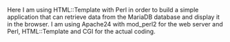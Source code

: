 Here I am using HTML::Template with Perl
in order to build a simple application that can retrieve data from the MariaDB database
and display it in the browser.
I am using Apache24 with mod_perl2 for the web server and Perl, HTML::Template and CGI for the actual coding. 
